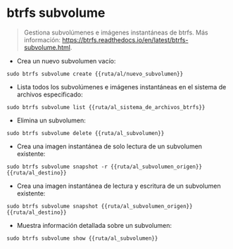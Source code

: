 # btrfs subvolume

> Gestiona subvolúmenes e imágenes instantáneas de btrfs.
> Más información: <https://btrfs.readthedocs.io/en/latest/btrfs-subvolume.html>.

- Crea un nuevo subvolumen vacío:

`sudo btrfs subvolume create {{ruta/al/nuevo_subvolumen}}`

- Lista todos los subvolúmenes e imágenes instantáneas en el sistema de archivos especificado:

`sudo btrfs subvolume list {{ruta/al_sistema_de_archivos_btrfs}}`

- Elimina un subvolumen:

`sudo btrfs subvolume delete {{ruta/al_subvolumen}}`

- Crea una imagen instantánea de solo lectura de un subvolumen existente:

`sudo btrfs subvolume snapshot -r {{ruta/al_subvolumen_origen}} {{ruta/al_destino}}`

- Crea una imagen instantánea de lectura y escritura de un subvolumen existente:

`sudo btrfs subvolume snapshot {{ruta/al_subvolumen_origen}} {{ruta/al_destino}}`

- Muestra información detallada sobre un subvolumen:

`sudo btrfs subvolume show {{ruta/al_subvolumen}}`
